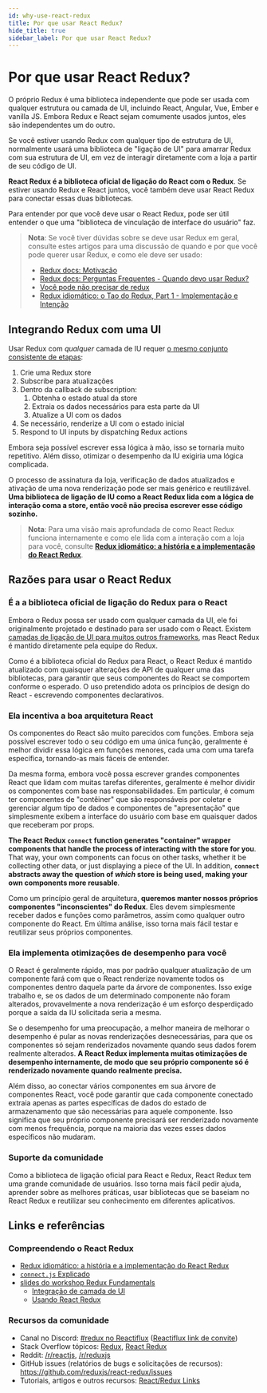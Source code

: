 ```yaml
---
id: why-use-react-redux
title: Por que usar React Redux?
hide_title: true
sidebar_label: Por que usar React Redux?
---
```


# Por que usar React Redux?

O próprio Redux é uma biblioteca independente que pode ser usada com qualquer estrutura ou camada de UI, incluindo React, Angular, Vue, Ember e vanilla JS. Embora Redux e React sejam comumente usados ​​juntos, eles são independentes um do outro.

Se você estiver usando Redux com qualquer tipo de estrutura de UI, normalmente usará uma biblioteca de "ligação de UI" para amarrar Redux com sua estrutura de UI, em vez de interagir diretamente com a loja a partir de seu código de UI.

**React Redux é a biblioteca oficial de ligação do React com o Redux**. Se estiver usando Redux e React juntos, você também deve usar React Redux para conectar essas duas bibliotecas.

Para entender por que você deve usar o React Redux, pode ser útil entender o que uma "biblioteca de vinculação de interface do usuário" faz.

> **Nota**: Se você tiver dúvidas sobre se deve usar Redux em geral, consulte estes artigos para uma discussão de quando e por que você pode querer usar Redux, e como ele deve ser usado:
>
> - [Redux docs: Motivação](https://redux.js.org/introduction/motivation)
> - [Redux docs: Perguntas Frequentes - Quando devo usar Redux?](https://redux.js.org/faq/general#when-should-i-use-redux)
> - [Você pode não precisar de redux](https://medium.com/@dan_abramov/you-might-not-need-redux-be46360cf367)
> - [Redux idiomático: o Tao do Redux, Part 1 - Implementação e Intenção](https://blog.isquaredsoftware.com/2017/05/idiomatic-redux-tao-of-redux-part-1/)

## Integrando Redux com uma UI

Usar Redux com _qualquer_ camada de IU requer [o mesmo conjunto consistente de etapas](https://blog.isquaredsoftware.com/presentations/workshops/redux-fundamentals/ui-layer.html#/4):

1. Crie uma Redux store
2. Subscribe para atualizações
3. Dentro da callback de subscription:
   1. Obtenha o estado atual da store
   2. Extraia os dados necessários para esta parte da UI
   3. Atualize a UI com os dados
4. Se necessário, renderize a UI com o estado inicial
5. Respond to UI inputs by dispatching Redux actions

Embora seja possível escrever essa lógica à mão, isso se tornaria muito repetitivo. Além disso, otimizar o desempenho da IU exigiria uma lógica complicada.

O processo de assinatura da loja, verificação de dados atualizados e ativação de uma nova renderização pode ser mais genérico e reutilizável. **Uma biblioteca de ligação de IU como a React Redux lida com a lógica de interação coma a store, então você não precisa escrever esse código sozinho.**

> **Nota**: Para uma visão mais aprofundada de como React Redux funciona internamente e como ele lida com a interação com a loja para você, consulte **[Redux idiomático: a história e a implementação do React Redux](https://blog.isquaredsoftware.com/2018/11/react-redux-history-implementation/)**.

## Razões para usar o React Redux

### É a a biblioteca oficial de ligação do Redux para o React

Embora o Redux possa ser usado com qualquer camada da UI, ele foi originalmente projetado e destinado para ser usado com o React. Existem [camadas de ligação de UI para muitos outros frameworks](https://redux.js.org/introduction/ecosystem#library-integration-and-bindings), mas React Redux é mantido diretamente pela equipe do Redux.

Como é a biblioteca oficial do Redux para React, o React Redux é mantido atualizado com quaisquer alterações de API de qualquer uma das bibliotecas, para garantir que seus componentes do React se comportem conforme o esperado. O uso pretendido adota os princípios de design do React - escrevendo componentes declarativos.

### Ela incentiva a boa arquitetura React

Os componentes do React são muito parecidos com funções. Embora seja possível escrever todo o seu código em uma única função, geralmente é melhor dividir essa lógica em funções menores, cada uma com uma tarefa específica, tornando-as mais fáceis de entender.

Da mesma forma, embora você possa escrever grandes componentes React que lidam com muitas tarefas diferentes, geralmente é melhor dividir os componentes com base nas responsabilidades. Em particular, é comum ter componentes de "contêiner" que são responsáveis ​​por coletar e gerenciar algum tipo de dados e componentes de "apresentação" que simplesmente exibem a interface do usuário com base em quaisquer dados que receberam por props.

**The React Redux `connect` function generates "container" wrapper components that handle the process of interacting with the store for you**. That way, your own components can focus on other tasks, whether it be collecting other data, or just displaying a piece of the UI. In addition, **`connect` abstracts away the question of _which_ store is being used, making your own components more reusable**.

Como um princípio geral de arquitetura, **queremos manter nossos próprios componentes "inconscientes" do Redux**. Eles devem simplesmente receber dados e funções como parâmetros, assim como qualquer outro componente do React. Em última análise, isso torna mais fácil testar e reutilizar seus próprios componentes.

### Ela implementa otimizações de desempenho para você

O React é geralmente rápido, mas por padrão qualquer atualização de um componente fará com que o React renderize novamente todos os componentes dentro daquela parte da árvore de componentes. Isso exige trabalho e, se os dados de um determinado componente não foram alterados, provavelmente a nova renderização é um esforço desperdiçado porque a saída da IU solicitada seria a mesma.

Se o desempenho for uma preocupação, a melhor maneira de melhorar o desempenho é pular as novas renderizações desnecessárias, para que os componentes só sejam renderizados novamente quando seus dados forem realmente alterados. **A React Redux implementa muitas otimizações de desempenho internamente, de modo que seu próprio componente só é renderizado novamente quando realmente precisa.**

Além disso, ao conectar vários componentes em sua árvore de componentes React, você pode garantir que cada componente conectado extraia apenas as partes específicas de dados do estado de armazenamento que são necessárias para aquele componente. Isso significa que seu próprio componente precisará ser renderizado novamente com menos frequência, porque na maioria das vezes esses dados específicos não mudaram.

### Suporte da comunidade

Como a biblioteca de ligação oficial para React e Redux, React Redux tem uma grande comunidade de usuários. Isso torna mais fácil pedir ajuda, aprender sobre as melhores práticas, usar bibliotecas que se baseiam no React Redux e reutilizar seu conhecimento em diferentes aplicativos.

## Links e referências

### Compreendendo o React Redux

- [Redux idiomático: a história e a implementação do React Redux](https://blog.isquaredsoftware.com/2018/11/react-redux-history-implementation/)
- [`connect.js` Explicado](https://gist.github.com/gaearon/1d19088790e70ac32ea636c025ba424e)
- [slides do workshop Redux Fundamentals](https://blog.isquaredsoftware.com/2018/06/redux-fundamentals-workshop-slides/)
  - [Integração de camada de UI](https://blog.isquaredsoftware.com/presentations/workshops/redux-fundamentals/ui-layer.html)
  - [Usando React Redux](https://blog.isquaredsoftware.com/presentations/workshops/redux-fundamentals/react-redux.html)

### Recursos da comunidade

- Canal no Discord: [#redux no Reactiflux](https://discord.gg/0ZcbPKXt5bZ6au5t) ([Reactiflux link de convite](https://reactiflux.com))
- Stack Overflow tópicos: [Redux](https://stackoverflow.com/questions/tagged/redux), [React Redux](https://stackoverflow.com/questions/tagged/redux)
- Reddit: [/r/reactjs](https://www.reddit.com/r/reactjs/), [/r/reduxjs](https://www.reddit.com/r/reduxjs/)
- GitHub issues (relatórios de bugs e solicitações de recursos): https://github.com/reduxjs/react-redux/issues
- Tutoriais, artigos e outros recursos: [React/Redux Links](https://github.com/markerikson/react-redux-links)
